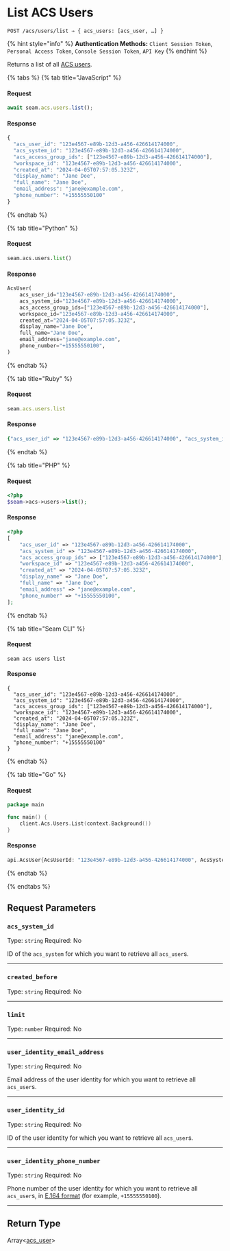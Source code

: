 # List ACS Users

```
POST /acs/users/list ⇒ { acs_users: [acs_user, …] }
```

{% hint style="info" %}
**Authentication Methods:** `Client Session Token`, `Personal Access Token`, `Console Session Token`, `API Key`
{% endhint %}

Returns a list of all [ACS users](https://docs.seam.co/latest/capability-guides/access-systems/user-management).

{% tabs %}
{% tab title="JavaScript" %}
#### Request

```javascript
await seam.acs.users.list();
```

#### Response

```javascript
{
  "acs_user_id": "123e4567-e89b-12d3-a456-426614174000",
  "acs_system_id": "123e4567-e89b-12d3-a456-426614174000",
  "acs_access_group_ids": ["123e4567-e89b-12d3-a456-426614174000"],
  "workspace_id": "123e4567-e89b-12d3-a456-426614174000",
  "created_at": "2024-04-05T07:57:05.323Z",
  "display_name": "Jane Doe",
  "full_name": "Jane Doe",
  "email_address": "jane@example.com",
  "phone_number": "+15555550100"
}
```
{% endtab %}

{% tab title="Python" %}
#### Request

```python
seam.acs.users.list()
```

#### Response

```python
AcsUser(
    acs_user_id="123e4567-e89b-12d3-a456-426614174000",
    acs_system_id="123e4567-e89b-12d3-a456-426614174000",
    acs_access_group_ids=["123e4567-e89b-12d3-a456-426614174000"],
    workspace_id="123e4567-e89b-12d3-a456-426614174000",
    created_at="2024-04-05T07:57:05.323Z",
    display_name="Jane Doe",
    full_name="Jane Doe",
    email_address="jane@example.com",
    phone_number="+15555550100",
)
```
{% endtab %}

{% tab title="Ruby" %}
#### Request

```ruby
seam.acs.users.list
```

#### Response

```ruby
{"acs_user_id" => "123e4567-e89b-12d3-a456-426614174000", "acs_system_id" => "123e4567-e89b-12d3-a456-426614174000", "acs_access_group_ids" => ["123e4567-e89b-12d3-a456-426614174000"], "workspace_id" => "123e4567-e89b-12d3-a456-426614174000", "created_at" => "2024-04-05T07:57:05.323Z", "display_name" => "Jane Doe", "full_name" => "Jane Doe", "email_address" => "jane@example.com", "phone_number" => "+15555550100"}
```
{% endtab %}

{% tab title="PHP" %}
#### Request

```php
<?php
$seam->acs->users->list();
```

#### Response

```php
<?php
[
    "acs_user_id" => "123e4567-e89b-12d3-a456-426614174000",
    "acs_system_id" => "123e4567-e89b-12d3-a456-426614174000",
    "acs_access_group_ids" => ["123e4567-e89b-12d3-a456-426614174000"],
    "workspace_id" => "123e4567-e89b-12d3-a456-426614174000",
    "created_at" => "2024-04-05T07:57:05.323Z",
    "display_name" => "Jane Doe",
    "full_name" => "Jane Doe",
    "email_address" => "jane@example.com",
    "phone_number" => "+15555550100",
];
```
{% endtab %}

{% tab title="Seam CLI" %}
#### Request

```seam_cli
seam acs users list
```

#### Response

```seam_cli
{
  "acs_user_id": "123e4567-e89b-12d3-a456-426614174000",
  "acs_system_id": "123e4567-e89b-12d3-a456-426614174000",
  "acs_access_group_ids": ["123e4567-e89b-12d3-a456-426614174000"],
  "workspace_id": "123e4567-e89b-12d3-a456-426614174000",
  "created_at": "2024-04-05T07:57:05.323Z",
  "display_name": "Jane Doe",
  "full_name": "Jane Doe",
  "email_address": "jane@example.com",
  "phone_number": "+15555550100"
}
```
{% endtab %}

{% tab title="Go" %}
#### Request

```go
package main

func main() {
	client.Acs.Users.List(context.Background())
}
```

#### Response

```go
api.AcsUser{AcsUserId: "123e4567-e89b-12d3-a456-426614174000", AcsSystemId: "123e4567-e89b-12d3-a456-426614174000", AcsAccessGroupIds: []string{"123e4567-e89b-12d3-a456-426614174000"}, WorkspaceId: "123e4567-e89b-12d3-a456-426614174000", CreatedAt: "2024-04-05T07:57:05.323Z", DisplayName: "Jane Doe", FullName: "Jane Doe", EmailAddress: "jane@example.com", PhoneNumber: "+15555550100"}
```
{% endtab %}

{% endtabs %}

## Request Parameters

### `acs_system_id`

Type: `string`
Required: No

ID of the `acs_system` for which you want to retrieve all `acs_user`s.

***

### `created_before`

Type: `string`
Required: No



***

### `limit`

Type: `number`
Required: No



***

### `user_identity_email_address`

Type: `string`
Required: No

Email address of the user identity for which you want to retrieve all `acs_user`s.

***

### `user_identity_id`

Type: `string`
Required: No

ID of the user identity for which you want to retrieve all `acs_user`s.

***

### `user_identity_phone_number`

Type: `string`
Required: No

Phone number of the user identity for which you want to retrieve all `acs_user`s, in [E.164 format](https://www.itu.int/rec/T-REC-E.164/en) (for example, `+15555550100`).

***

## Return Type

Array<[acs\_user](./)>
